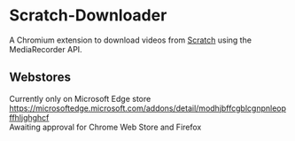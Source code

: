 # Scratch-Downloader
A Chromium extension to download videos from [Scratch](scratch.mit.edu) using the MediaRecorder API.
## Webstores
Currently only on Microsoft Edge store 
https://microsoftedge.microsoft.com/addons/detail/modhjbffcgblcgnpnleopffhljghghcf  
Awaiting approval for Chrome Web Store and Firefox
